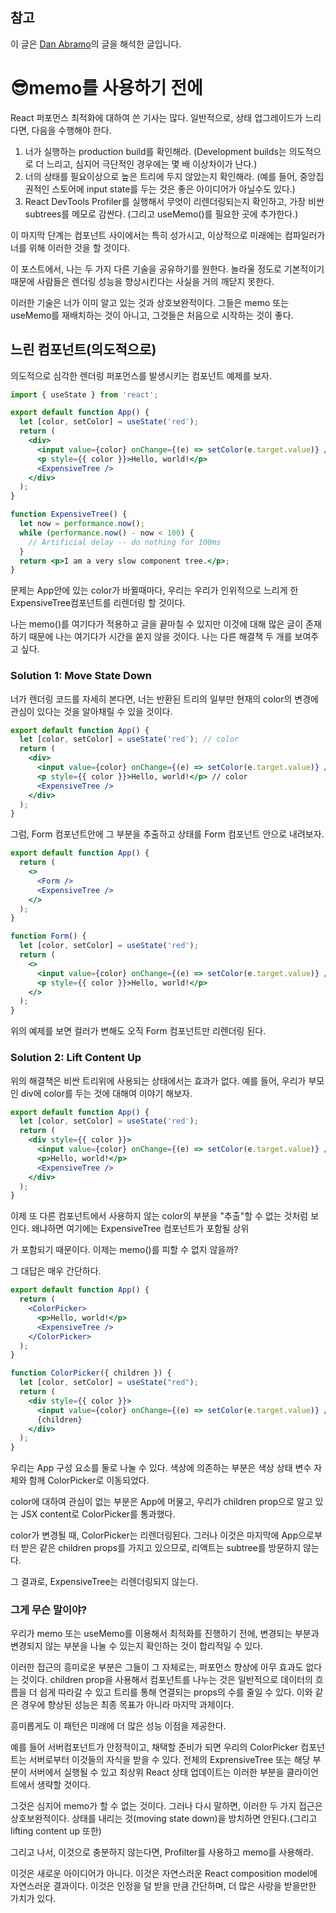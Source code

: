 ## 참고 
이 글은 <a href="https://overreacted.io/before-you-memo/">Dan Abramo</a>의 글을 해석한 글입니다.

# 😎memo를 사용하기 전에
React 퍼포먼스 최적화에 대하여 쓴 기사는 많다. 일반적으로, 상태 업그레이드가 느리다면, 다음을 수행해야 한다.

1. 너가 실행하는 production build를 확인해라. (Development builds는 의도적으로 더 느리고, 심지어 극단적인 경우에는 몇 배 이상차이가 난다.)
2. 너의 상태를 필요이상으로 높은 트리에 두지 않았는지 확인해라. (예를 들어, 중앙집권적인 스토어에 input state를 두는 것은 좋은 아이디어가 아닐수도 있다.)
3. React DevTools Profiler를 실행해서 무엇이 리렌더링되는지 확인하고, 가장 비싼 subtrees를 메모로 감싼다. (그리고 useMemo()를 필요한 곳에 추가한다.)

이 마지막 단계는 컴포넌트 사이에서는 특히 성가시고, 이상적으로 미래에는 컴파일러가 너를 위해 이러한 것을 할 것이다.

이 포스트에서, 나는 두 가지 다른 기술을 공유하기를 원한다. 놀라울 정도로 기본적이기 때문에 사람들은 렌더링 성능을 향상시킨다는 사실을 거의 깨닫지 못한다.

이러한 기술은 너가 이미 알고 있는 것과 상호보완적이다. 그들은 memo 또는 useMemo를 재배치하는 것이 아니고, 그것들은 처음으로 시작하는 것이 좋다.

## 느린 컴포넌트(의도적으로)

의도적으로 심각한 렌더링 퍼포먼스를 발생시키는 컴포넌트 예제를 보자.

```jsx
import { useState } from 'react';

export default function App() {
  let [color, setColor] = useState('red');
  return (
    <div>
      <input value={color} onChange={(e) => setColor(e.target.value)} />
      <p style={{ color }}>Hello, world!</p>
      <ExpensiveTree />
    </div>
  );
}

function ExpensiveTree() {
  let now = performance.now();
  while (performance.now() - now < 100) {
    // Artificial delay -- do nothing for 100ms
  }
  return <p>I am a very slow component tree.</p>;
}
```

문제는 App안에 있는 color가 바뀔때마다, 우리는 우리가 인위적으로 느리게 한 ExpensiveTree컴포넌트를 리렌더링 할 것이다.

나는 memo()를 여기다가 적용하고 글을 끝마칠 수 있지만 이것에 대해 많은 글이 존재하기 때문에 나는 여기다가 시간을 쏟지 않을 것이다. 나는 다른 해결책 두 개를 보여주고 싶다.

### Solution 1: Move State Down

너가 렌더링 코드를 자세히 본다면, 너는 반환된 트리의 일부만 현재의 color의 변경에 관심이 있다는 것을 알아채릴 수 있을 것이다.

```jsx
export default function App() {
  let [color, setColor] = useState('red'); // color 
  return (
    <div>
      <input value={color} onChange={(e) => setColor(e.target.value)} /> // color
      <p style={{ color }}>Hello, world!</p> // color
      <ExpensiveTree />
    </div>
  );
}
```

그럼, Form 컴포넌트안에 그 부분을 추출하고 상태를 Form 컴포넌트 안으로 내려보자.

```jsx
export default function App() {
  return (
    <>
      <Form />
      <ExpensiveTree />
    </>
  );
}

function Form() {
  let [color, setColor] = useState('red');
  return (
    <>
      <input value={color} onChange={(e) => setColor(e.target.value)} />
      <p style={{ color }}>Hello, world!</p>
    </>
  );
}
```

위의 예제를 보면 컬러가 변해도 오직 Form 컴포넌트만 리렌더링 된다.

### Solution 2: Lift Content Up

위의 해결책은 비싼 트리위에 사용되는 상태에서는 효과가 없다. 예를 들어, 우리가 부모인 div에 color를 두는 것에 대해여 이야기 해보자.

```jsx
export default function App() {
  let [color, setColor] = useState('red');
  return (
    <div style={{ color }}>
      <input value={color} onChange={(e) => setColor(e.target.value)} />
      <p>Hello, world!</p>
      <ExpensiveTree />
    </div>
  );
}
```

이제 또 다른 컴포넌트에서 사용하지 않는 color의 부분을 "추출"할 수 없는 것처럼 보인다. 왜냐하면 여기에는 ExpensiveTree 컴포넌트가 포함될 상위 <div>가 포함되기 때문이다. 이제는 memo()를 피할 수 없지 않을까?

그 대답은 매우 간단하다.

```jsx
export default function App() {
  return (
    <ColorPicker>
      <p>Hello, world!</p>
      <ExpensiveTree />
    </ColorPicker>
  );
}

function ColorPicker({ children }) {
  let [color, setColor] = useState("red");
  return (
    <div style={{ color }}>
      <input value={color} onChange={(e) => setColor(e.target.value)} />
      {children}
    </div>
  );
}
```

우리는 App 구성 요소를 둘로 나눌 수 있다. 색상에 의존하는 부분은 색상 상태 변수 자체와 함께 ColorPicker로 이동되었다.

color에 대하여 관심이 없는 부분은 App에 머물고, 우리가 children prop으로 알고 있는 JSX content로 ColorPicker를 통과했다.

color가 변경될 때, ColorPicker는 리렌더링된다. 그러나 이것은 마지막에 App으로부터 받은 같은 children props를 가지고 있으므로, 리액트는 subtree를 방문하지 않는다.

그 결과로, ExpensiveTree는 리렌더링되지 않는다.

### 그게 무슨 말이야?

우리가 memo 또는 useMemo를 이용해서 최적화를 진행하기 전에, 변경되는 부분과 변경되지 않는 부분을 나눌 수 있는지 확인하는 것이 합리적일 수 있다. 

이러한 접근의 흥미로운 부분은 그들이 그 자체로는, 퍼포먼스 향상에 아무 효과도 없다는 것이다. children prop을 사용해서 컴포넌트를 나누는 것은 일반적으로 데이터의 흐름을 더 쉽게 따라갈 수 있고 트리를 통해 연결되는 props의 수를 줄일 수 있다. 이와 같은 경우에 향상된 성능은 최종 목표가 아니라 마지막 과제이다.

흥미롭게도 이 패턴은 미래에 더 많은 성능 이점을 제공한다.

예를 들어 서버컴포넌트가 안정적이고, 채택할 준비가 되면 우리의 ColorPicker 컴포넌트는 서버로부터 이것들의 자식을 받을 수 있다. 전체의 ExprensiveTree 또는 해당 부분이 서버에서 실행될 수 있고 최상위 React 상태 업데이트는 이러한 부분을 클라이언트에서 생략할 것이다.

그것은 심지어 memo가 할 수 없는 것이다. 그러나 다시 말하면, 이러한 두 가지 접근은 상호보완적이다. 상태를 내리는 것(moving state down)을 방치하면 안된다.(그리고 lifting content up 또한)

그리고 나서, 이것으로 충분하지 않는다면, Profilter를 사용하고 memo를 사용해라.

이것은 새로운 아이디어가 아니다. 이것은 자연스러운 React composition model에 자연스러운 결과이다. 이것은 인정을 덜 받을 만큼 간단하며, 더 많은 사랑을 받을만한 가치가 있다.
